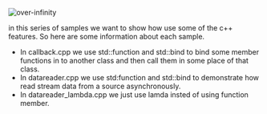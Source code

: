 ![over-infinity](https://user-images.githubusercontent.com/67686187/142202369-ff95e2c9-abf4-42d6-ab2e-68ea18853f3c.jpg)

in this series of samples we want to show how use some of the c++ features. So here are some information about each sample.

* In callback.cpp we use std::function and std::bind to bind some member functions in to another class and then call them in some place of that class.
* In datareader.cpp we use std:function and std::bind to demonstrate how read stream data from a source asynchronously.
* In datareader_lambda.cpp we just use lamda insted of using function member.




